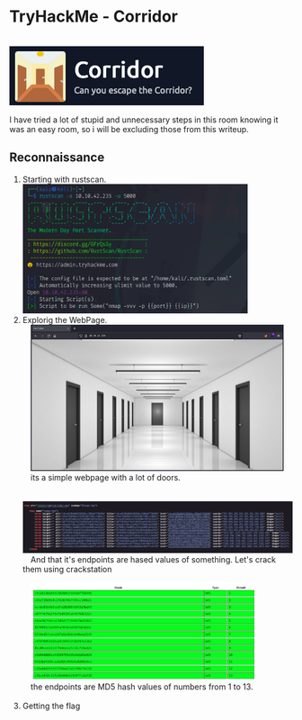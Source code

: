 <h1>TryHackMe - Corridor</h1><br>
<img src="./img/room-icon.png" alt="room-icon">
<p>I have tried a lot of stupid and unnecessary steps in this room knowing it was an easy room, so i will be excluding those from this writeup.</p>
<h2>Reconnaissance</h2>
<ol>
    <li>
        Starting with rustscan.<br>
        <img src="./img/rustscan.png" alt="rustscan" width="400"><br>
    </li>
    <li>
        Explorig the WebPage.<br>
            &emsp;<img src="./img/webpage.png" alt="webpage" width="450"><br>
            &emsp;its a simple webpage with a lot of doors.<br><br>
            &emsp;<img src="./img/source-code.png" alt="source-code" width="550"><br>
            &emsp;And that it's endpoints are hased values of something. Let's crack them using crackstation<br><br>
            &emsp;<img src="./img/hashes.png" alt="hashes" width="400"><br>
            &emsp;the endpoints are MD5 hash values of numbers from 1 to 13.<br><br>
    </li>
    <li>Getting the flag</li>
</ol>

<!-- &nbsp; &nbsp; &nbsp; &nbsp; ![rustscan](./img/rustscan.png)  
&nbsp; &nbsp; &nbsp; &nbsp; Only one port is open. Let's check it out.  


&nbsp; &nbsp; &nbsp; &nbsp; <img src="./img/webpage.png" alt="web-page" width="200"/>  
&nbsp; &nbsp; &nbsp; &nbsp; It's a webpage with a lot of door's. Let's checkout the source code.  

&nbsp; &nbsp; &nbsp; &nbsp; ![source-code](./img/source-code.png)  
&nbsp; &nbsp; &nbsp; &nbsp; From the room's descriptoin, we know that these are hashes so lets check which one and crack them.  

&nbsp; &nbsp; &nbsp; &nbsp; ![hashes](./img/hashes.png)  
&nbsp; &nbsp; &nbsp; &nbsp; Hash-Identifier specified that these are MD5 hashes and crackstation result shows that these endpoints are MD5 values of numbers from 1 to 13.

## Exploiting  

#### We know the endpoints are hashes of numbers so my next step was to write a python script to find hidden endpoints.

##### Python Script  

![pythonScript](./img/python-script.png)  


<h1>Done</h1> -->
